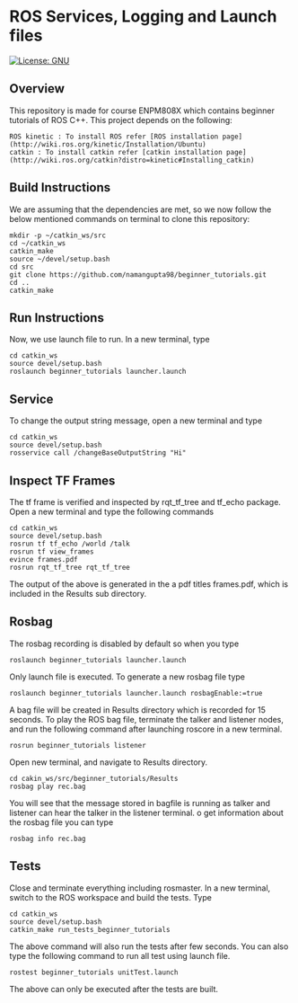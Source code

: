# ROS Services, Logging and Launch files
[![License: GNU](https://img.shields.io/badge/License-GNU-green.svg)](https://opensource.org/licenses/GPL-3.0)

## Overview

This repository is made for course ENPM808X  which contains beginner tutorials of ROS C++. This project depends on the following:

    ROS kinetic : To install ROS refer [ROS installation page](http://wiki.ros.org/kinetic/Installation/Ubuntu)
    catkin : To install catkin refer [catkin installation page](http://wiki.ros.org/catkin?distro=kinetic#Installing_catkin)

## Build Instructions

We are assuming that the dependencies are met, so we now follow the below mentioned commands on terminal to clone this repository:
```
mkdir -p ~/catkin_ws/src
cd ~/catkin_ws
catkin_make
source ~/devel/setup.bash
cd src
git clone https://github.com/namangupta98/beginner_tutorials.git
cd ..
catkin_make
```

## Run Instructions

Now, we use launch file to run. In a new terminal, type 

```
cd catkin_ws
source devel/setup.bash
roslaunch beginner_tutorials launcher.launch
```
## Service

To change the output string message, open a new terminal and type

```
cd catkin_ws
source devel/setup.bash
rosservice call /changeBaseOutputString "Hi"
```
## Inspect TF Frames

The tf frame is verified and inspected by rqt_tf_tree and tf_echo package. Open a new terminal and type the following commands

```
cd catkin_ws
source devel/setup.bash
rosrun tf tf_echo /world /talk
rosrun tf view_frames
evince frames.pdf
rosrun rqt_tf_tree rqt_tf_tree
```
The output of the above is generated in the a pdf titles frames.pdf, which is included in the Results sub directory.

## Rosbag

The rosbag recording is disabled by default so when you type

```
roslaunch beginner_tutorials launcher.launch
```
Only launch file is executed. To generate a new rosbag file type 

```
roslaunch beginner_tutorials launcher.launch rosbagEnable:=true
```
A bag file will be created in Results directory which is recorded for 15 seconds. To play the ROS bag file, terminate the talker and listener nodes, and run the following command after launching roscore in a new terminal.

```
rosrun beginner_tutorials listener
```
Open new terminal, and navigate to Results directory.

```
cd cakin_ws/src/beginner_tutorials/Results
rosbag play rec.bag
```
You will see that the message stored in bagfile is running as talker and listener can hear the talker in the listener terminal. o get information about the rosbag file you can type
```
rosbag info rec.bag
```

## Tests

Close and terminate everything including rosmaster. In a new terminal, switch to the ROS workspace and build the tests. Type

```
cd catkin_ws
source devel/setup.bash
catkin_make run_tests_beginner_tutorials
```

The above command will also run the tests after few seconds. You can also type the following command to run all test using launch file.

```
rostest beginner_tutorials unitTest.launch
```
The above can only be executed after the tests are built.
